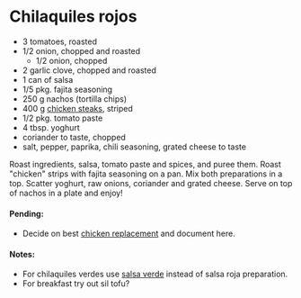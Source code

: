 # Chilaquiles rojos

* 3 tomatoes, roasted
* 1/2 onion, chopped and roasted
  + 1/2 onion, chopped
* 2 garlic clove, chopped and roasted
* 1 can of salsa
* 1/5 pkg. fajita seasoning
* 250 g nachos (tortilla chips)
* 400 g [chicken steaks](https://github.com/andreamalhera/committed_meals/blob/master/how_to_replace.md#chicken), striped
* 1/2 pkg. tomato paste
* 4 tbsp. yoghurt
* coriander to taste, chopped
* salt, pepper, paprika, chili seasoning, grated cheese to taste

Roast ingredients, salsa, tomato paste and spices, and puree them. Roast "chicken" strips with fajita seasoning on a pan. Mix both preparations in a top. Scatter yoghurt, raw onions, coriander and grated cheese. Serve on top of nachos in a plate and enjoy!

#### Pending: 
* Decide on best [chicken replacement](https://github.com/andreamalhera/committed_meals/blob/master/how_to_replace.md#chicken) and document here.

#### Notes:
* For chilaquiles verdes use [salsa verde](https://github.com/andreamalhera/committed_meals/blob/master/recipes/cold_dishes/sauces_and_dips/salsa_verde.md) instead of salsa roja preparation.
* For breakfast try out sil tofu?
